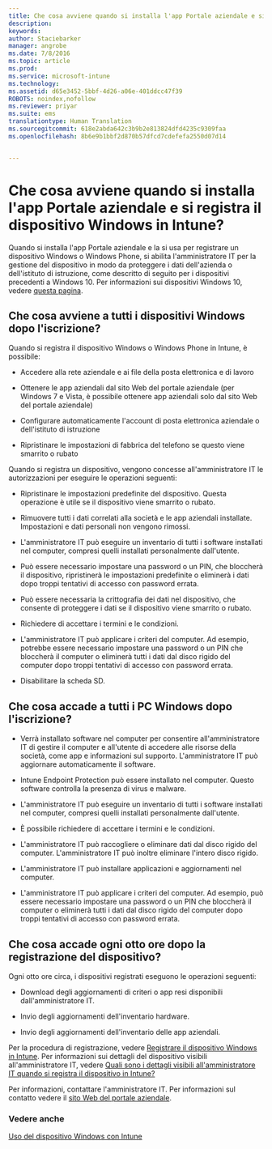 ```yaml
---
title: Che cosa avviene quando si installa l'app Portale aziendale e si registra il dispositivo Windows in Intune? | Microsoft Intune
description: 
keywords: 
author: Staciebarker
manager: angrobe
ms.date: 7/8/2016
ms.topic: article
ms.prod: 
ms.service: microsoft-intune
ms.technology: 
ms.assetid: d65e3452-5bbf-4d26-a06e-401ddcc47f39
ROBOTS: noindex,nofollow
ms.reviewer: priyar
ms.suite: ems
translationtype: Human Translation
ms.sourcegitcommit: 618e2abda642c3b9b2e813824dfd4235c9309faa
ms.openlocfilehash: 8b6e9b1bbf2d870b57dfcd7cdefefa2550d07d14


---
```



# Che cosa avviene quando si installa l'app Portale aziendale e si registra il dispositivo Windows in Intune?

Quando si installa l'app Portale aziendale e la si usa per registrare un dispositivo Windows o Windows Phone, si abilita l'amministratore IT per la gestione del dispositivo in modo da proteggere i dati dell'azienda o dell'istituto di istruzione, come descritto di seguito per i dispositivi precedenti a Windows 10. Per informazioni sui dispositivi Windows 10, vedere [questa pagina](what-happens-if-you-install-the-company-portal-app-and-enroll-your-device-in-intune-windows10.md).

## Che cosa avviene a tutti i dispositivi Windows dopo l'iscrizione?
Quando si registra il dispositivo Windows o Windows Phone in Intune, è possibile:

-   Accedere alla rete aziendale e ai file della posta elettronica e di lavoro

-   Ottenere le app aziendali dal sito Web del portale aziendale (per Windows 7 e Vista, è possibile ottenere app aziendali solo dal sito Web del portale aziendale)

-   Configurare automaticamente l'account di posta elettronica aziendale o dell'istituto di istruzione

-   Ripristinare le impostazioni di fabbrica del telefono se questo viene smarrito o rubato

Quando si registra un dispositivo, vengono concesse all'amministratore IT le autorizzazioni per eseguire le operazioni seguenti:

-   Ripristinare le impostazioni predefinite del dispositivo. Questa operazione è utile se il dispositivo viene smarrito o rubato.

-   Rimuovere tutti i dati correlati alla società e le app aziendali installate. Impostazioni e dati personali non vengono rimossi.

-   L'amministratore IT può eseguire un inventario di tutti i software installati nel computer, compresi quelli installati personalmente dall'utente.

-   Può essere necessario impostare una password o un PIN, che bloccherà il dispositivo, ripristinerà le impostazioni predefinite o eliminerà i dati dopo troppi tentativi di accesso con password errata.

-   Può essere necessaria la crittografia dei dati nel dispositivo, che consente di proteggere i dati se il dispositivo viene smarrito o rubato.

-   Richiedere di accettare i termini e le condizioni.

-   L'amministratore IT può applicare i criteri del computer. Ad esempio, potrebbe essere necessario impostare una password o un PIN che bloccherà il computer o eliminerà tutti i dati dal disco rigido del computer dopo troppi tentativi di accesso con password errata.

-   Disabilitare la scheda SD.

## Che cosa accade a tutti i PC Windows dopo l'iscrizione?

-  Verrà installato software nel computer per consentire all'amministratore IT di gestire il computer e all'utente di accedere alle risorse della società, come app e informazioni sul supporto. L'amministratore IT può aggiornare automaticamente il software.

-  Intune Endpoint Protection può essere installato nel computer. Questo software controlla la presenza di virus e malware.

-  L'amministratore IT può eseguire un inventario di tutti i software installati nel computer, compresi quelli installati personalmente dall'utente.

-  È possibile richiedere di accettare i termini e le condizioni.

-  L'amministratore IT può raccogliere o eliminare dati dal disco rigido del computer. L'amministratore IT può inoltre eliminare l'intero disco rigido.

-  L'amministratore IT può installare applicazioni e aggiornamenti nel computer.

-  L'amministratore IT può applicare i criteri del computer. Ad esempio, può essere necessario impostare una password o un PIN che bloccherà il computer o eliminerà tutti i dati dal disco rigido del computer dopo troppi tentativi di accesso con password errata.


## Che cosa accade ogni otto ore dopo la registrazione del dispositivo?
Ogni otto ore circa, i dispositivi registrati eseguono le operazioni seguenti:

-   Download degli aggiornamenti di criteri o app resi disponibili dall'amministratore IT.

-   Invio degli aggiornamenti dell'inventario hardware.

-   Invio degli aggiornamenti dell'inventario delle app aziendali.

Per la procedura di registrazione, vedere [Registrare il dispositivo Windows in Intune](enroll-your-device-in-intune-windows.md). Per informazioni sui dettagli del dispositivo visibili all'amministratore IT, vedere [Quali sono i dettagli visibili all'amministratore IT quando si registra il dispositivo in Intune?](what-can-your-it-administrator-see-when-you-enroll-your-device-in-intune-windows.md)

Per informazioni, contattare l'amministratore IT. Per informazioni sul contatto vedere il [sito Web del portale aziendale](http://portal.manage.microsoft.com).

### Vedere anche
[Uso del dispositivo Windows con Intune](using-your-windows-device-with-intune.md)



<!--HONumber=Jul16_HO4-->


